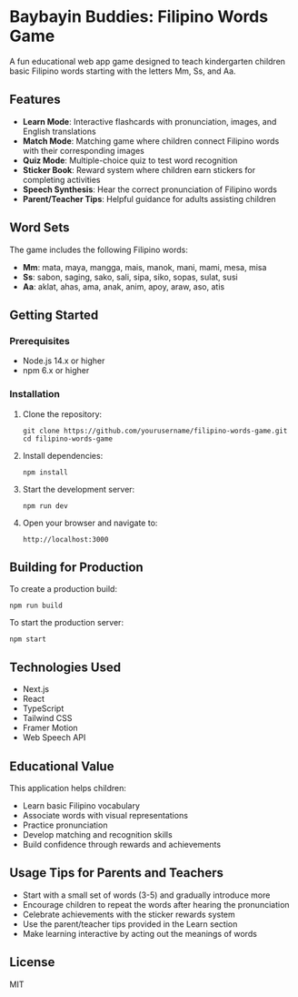 # Baybayin Buddies: Filipino Words Game

A fun educational web app game designed to teach kindergarten children basic Filipino words starting with the letters Mm, Ss, and Aa.

## Features

- **Learn Mode**: Interactive flashcards with pronunciation, images, and English translations
- **Match Mode**: Matching game where children connect Filipino words with their corresponding images
- **Quiz Mode**: Multiple-choice quiz to test word recognition
- **Sticker Book**: Reward system where children earn stickers for completing activities
- **Speech Synthesis**: Hear the correct pronunciation of Filipino words
- **Parent/Teacher Tips**: Helpful guidance for adults assisting children

## Word Sets

The game includes the following Filipino words:

- **Mm**: mata, maya, mangga, mais, manok, mani, mami, mesa, misa
- **Ss**: sabon, saging, sako, sali, sipa, siko, sopas, sulat, susi
- **Aa**: aklat, ahas, ama, anak, anim, apoy, araw, aso, atis

## Getting Started

### Prerequisites

- Node.js 14.x or higher
- npm 6.x or higher

### Installation

1. Clone the repository:
   ```
   git clone https://github.com/yourusername/filipino-words-game.git
   cd filipino-words-game
   ```

2. Install dependencies:
   ```
   npm install
   ```

3. Start the development server:
   ```
   npm run dev
   ```

4. Open your browser and navigate to:
   ```
   http://localhost:3000
   ```

## Building for Production

To create a production build:

```
npm run build
```

To start the production server:

```
npm start
```

## Technologies Used

- Next.js
- React
- TypeScript
- Tailwind CSS
- Framer Motion
- Web Speech API

## Educational Value

This application helps children:
- Learn basic Filipino vocabulary
- Associate words with visual representations
- Practice pronunciation
- Develop matching and recognition skills
- Build confidence through rewards and achievements

## Usage Tips for Parents and Teachers

- Start with a small set of words (3-5) and gradually introduce more
- Encourage children to repeat the words after hearing the pronunciation
- Celebrate achievements with the sticker rewards system
- Use the parent/teacher tips provided in the Learn section
- Make learning interactive by acting out the meanings of words

## License

MIT
